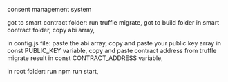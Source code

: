consent management system

got to smart contract folder:
run truffle migrate,
got to build folder in smart contract folder,
copy abi array,

in config.js file:
paste the abi array,
copy and paste your public key array in const PUBLIC_KEY variable,
copy and paste contract address from truffle migrate result in const CONTRACT_ADDRESS variable,

in root folder:
run npm run start,


